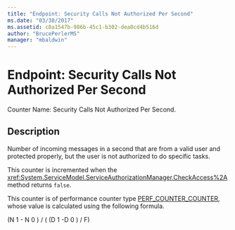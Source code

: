 ```yaml
---
title: "Endpoint: Security Calls Not Authorized Per Second"
ms.date: "03/30/2017"
ms.assetid: c8a1547b-986b-45c1-b302-dea0cd4b516d
author: "BrucePerlerMS"
manager: "mbaldwin"
---
```

# Endpoint: Security Calls Not Authorized Per Second
Counter Name: Security Calls Not Authorized Per Second.  
  
## Description  
 Number of incoming messages in a second that are from a valid user and protected properly, but the user is not authorized to do specific tasks.  
  
 This counter is incremented when the <xref:System.ServiceModel.ServiceAuthorizationManager.CheckAccess%2A> method returns `false`.  
  
 This counter is of performance counter type [PERF_COUNTER_COUNTER](http://go.microsoft.com/fwlink/?LinkID=94649), whose value is calculated using the following formula.  
  
 (N 1 - N 0 ) / ( (D 1 -D 0 ) / F)
